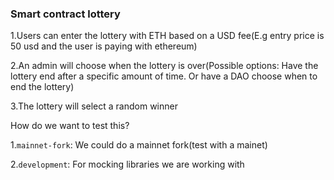 ### Smart contract lottery

1.Users can enter the lottery with ETH based on a USD fee(E.g entry price is 50 usd and the user is paying with ethereum)

2.An admin will choose when the lottery is over(Possible options: Have the lottery end after a specific amount of time. Or have a DAO choose when to end the lottery)

3.The lottery will select a random winner


How do we want to test this?



1.`mainnet-fork`:
We could do a mainnet fork(test with a mainet)

2.`development`:
For mocking libraries we are working with



